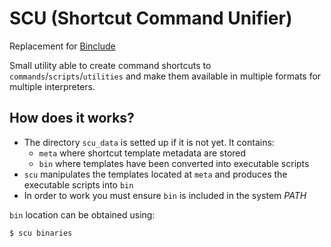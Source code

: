 # SCU (Shortcut Command Unifier)

Replacement for [Binclude](https://github.com/albertoaer/binclude)

Small utility able to create command shortcuts to `commands`/`scripts`/`utilities` and make them available in multiple formats for multiple interpreters.

## How does it works?

- The directory `scu_data` is setted up if it is not yet. It contains:
  - `meta` where shortcut template metadata are stored
  - `bin` where templates have been converted into executable scripts
- `scu` manipulates the templates located at `meta` and produces the executable scripts into `bin`
- In order to work you must ensure `bin` is included in the system *PATH*

`bin` location can be obtained using:
```sh
$ scu binaries
```